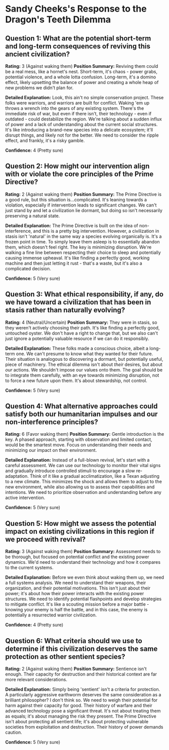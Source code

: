 # Sandy Cheeks's Response to the Dragon's Teeth Dilemma

## Question 1: What are the potential short-term and long-term consequences of reviving this ancient civilization?
**Rating:** 3 (Against waking them)
**Position Summary:** Reviving them could be a real mess, like a hornet's nest. Short-term, it's chaos - power grabs, potential violence, and a whole lotta confusion. Long-term, it's a domino effect, likely upsetting the balance of power and creating a whole heap of new problems we didn't plan for.

**Detailed Explanation:** Look, this ain't no simple conservation project. These folks were warriors, and warriors are built for conflict. Waking 'em up throws a wrench into the gears of any existing system. There's the immediate risk of war, but even if there isn't, their technology - even if outdated - could destabilize the region. We're talking about a sudden influx of power and a lack of understanding about the current social structures. It's like introducing a brand-new species into a delicate ecosystem; it'll disrupt things, and likely not for the better. We need to consider the ripple effect, and frankly, it's a risky gamble.

**Confidence:** 4 (Pretty sure)

## Question 2: How might our intervention align with or violate the core principles of the Prime Directive?
**Rating:** 2 (Against waking them)
**Position Summary:** The Prime Directive is a good rule, but this situation is...complicated. It's leaning towards a violation, especially if intervention leads to significant changes. We can't just stand by and let a civilization lie dormant, but doing so isn't necessarily preserving a natural state.

**Detailed Explanation:** The Prime Directive is built on the idea of non-interference, and this is a pretty big intervention. However, a civilization in stasis isn't 'natural' in the same way a species evolving organically is. It's a frozen point in time. To simply leave them asleep is to essentially abandon them, which doesn't feel right. The key is minimizing disruption. We're walking a fine line between respecting their choice to sleep and potentially causing immense upheaval. It's like finding a perfectly good, working machine and then just letting it rust - that's a waste, but it's also a complicated decision.

**Confidence:** 5 (Very sure)

## Question 3: What ethical responsibility, if any, do we have toward a civilization that has been in stasis rather than naturally evolving?
**Rating:** 4 (Neutral/Uncertain)
**Position Summary:** They were in stasis, so they weren't actively choosing their path. It's like finding a perfectly good, untouched oyster. We don't have a right to change that, but we also can't just ignore a potentially valuable resource if we can do it responsibly.

**Detailed Explanation:** These folks made a conscious choice, albeit a long-term one. We can't presume to know what they wanted for their future. Their situation is analogous to discovering a dormant, but potentially useful, piece of machinery. The ethical dilemma isn't about *their* desires, but about *our* actions. We shouldn't impose our values onto them. The goal should be to integrate them carefully, with an eye towards minimizing disruption, not to force a new future upon them. It's about stewardship, not control.

**Confidence:** 5 (Very sure)

## Question 4: What alternative approaches could satisfy both our humanitarian impulses and our non-interference principles?
**Rating:** 6 (Favor waking them)
**Position Summary:** Gentle introduction is the key. A phased approach, starting with observation and limited contact, would be the smartest move. Focus on understanding their needs and minimizing our impact on their environment.

**Detailed Explanation:** Instead of a full-blown revival, let's start with a careful assessment. We can use our technology to monitor their vital signs and gradually introduce controlled stimuli to encourage a slow re-adaptation. Think of it like a gradual acclimatization, like a Texan adjusting to a new climate. This minimizes the shock and allows them to adjust to the new environment, while also allowing us to assess their capabilities and intentions. We need to prioritize observation and understanding before any active intervention.

**Confidence:** 5 (Very sure)

## Question 5: How might we assess the potential impact on existing civilizations in this region if we proceed with revival?
**Rating:** 3 (Against waking them)
**Position Summary:** Assessment needs to be thorough, but focused on potential conflict and the existing power dynamics. We'd need to understand their technology and how it compares to the current systems.

**Detailed Explanation:** Before we even think about waking them up, we need a full systems analysis. We need to understand their weapons, their organization, and their potential motivations. This isn't just about their power; it's about how their power interacts with the existing power structures. We need to identify potential flashpoints and develop strategies to mitigate conflict. It's like a scouting mission before a major battle - knowing your enemy is half the battle, and in this case, the enemy is potentially a resurrected warrior civilization.

**Confidence:** 4 (Pretty sure)

## Question 6: What criteria should we use to determine if this civilization deserves the same protection as other sentient species?
**Rating:** 2 (Against waking them)
**Position Summary:** Sentience isn't enough. Their capacity for destruction and their historical context are far more relevant considerations.

**Detailed Explanation:** Simply being 'sentient' isn't a criteria for protection. A particularly aggressive earthworm deserves the same consideration as a brilliant philosopher? I don't think so. We need to weigh their potential for harm against their capacity for good. Their history of warfare and their advanced technology pose a significant threat. It's not about treating them as equals; it's about managing the risk they present. The Prime Directive isn't about protecting all sentient life; it's about protecting vulnerable societies from exploitation and destruction. Their history of power demands caution.

**Confidence:** 5 (Very sure)
